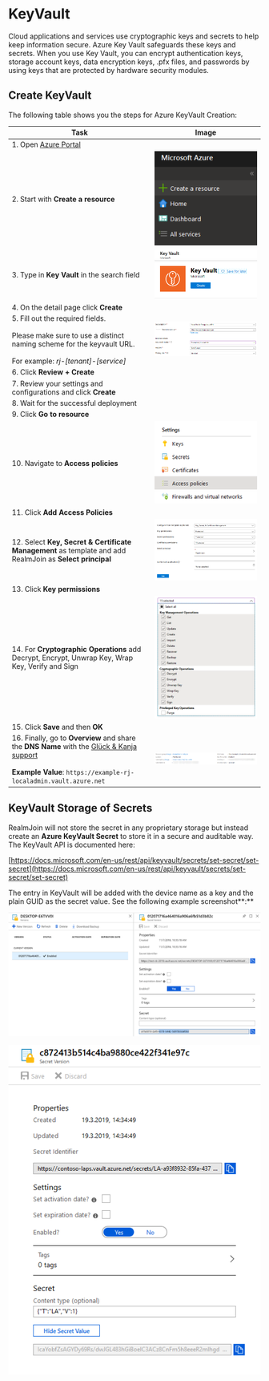# KeyVault

Cloud applications and services use cryptographic keys and secrets to help keep information secure. Azure Key Vault safeguards these keys and secrets. When you use Key Vault, you can encrypt authentication keys, storage account keys, data encryption keys, .pfx files, and passwords by using keys that are protected by hardware security modules.

## Create KeyVault

The following table shows you the steps for Azure KeyVault Creation:

| Task                                                                                                                                                                                                                            | Image                                               |
| ------------------------------------------------------------------------------------------------------------------------------------------------------------------------------------------------------------------------------- | --------------------------------------------------- |
| 1. Open [Azure Portal](https://portal.azure.com)                                                                                                                                                                                |                                                     |
| 2. Start with **Create a resource**                                                                                                                                                                                             | ![](<../../.gitbook/assets/image (12) (1).png>)     |
| 3. Type in **Key Vault** in the search field                                                                                                                                                                                    | ![](<../../.gitbook/assets/image (16) (1).png>)     |
| 4. On the detail page click **Create**                                                                                                                                                                                          |                                                     |
| 5. Fill out the required fields.<br><br>Please make sure to use a distinct naming scheme for the keyvault URL.<br><br>For example: *rj-[tenant]-[service]*                                                                      | ![](<../../.gitbook/assets/image (8).png>)          |
| 6. Click **Review + Create**                                                                                                                                                                                                    |                                                     |
| 7. Review your settings and configurations and click **Create**                                                                                                                                                                 |                                                     |
| 8. Wait for the successful deployment                                                                                                                                                                                           |                                                     |
| 9. Click **Go to resource**                                                                                                                                                                                                     |                                                     |
| 10. Navigate to **Access policies**                                                                                                                                                                                             | ![](<../../.gitbook/assets/image (19) (1).png>)     |
| 11. Click **Add Access Policies**                                                                                                                                                                                               |                                                     |
| 12. Select **Key, Secret & Certificate Management** as template and add RealmJoin as **Select principal**                                                                                                                       | ![](<../../.gitbook/assets/image (10) (1).png>)     |
| 13. Click **Key permissions**                                                                                                                                                                                                   |                                                     |
| 14. For **Cryptographic Operations** add Decrypt, Encrypt, Unwrap Key, Wrap Key, Verify and Sign                                                                                                                                | ![](<../../.gitbook/assets/image (17) (1) (1).png>) |
| 15. Click **Save** and then **OK**                                                                                                                                                                                              |                                                     |
| 16. Finally, go to **Overview** and share the **DNS Name** with the <a href="mailto:product.support@glueckkanja.com">Glück &#x26; Kanja support</a><br/><br/>**Example Value**: `https://example-rj-localadmin.vault.azure.net` | ![](<../../.gitbook/assets/image (14) (1).png>)     |

## KeyVault Storage of Secrets

RealmJoin will not store the secret in any proprietary storage but instead create an **Azure KeyVault Secret** to store it in a secure and auditable way. The KeyVault API is documented here:

[https://docs.microsoft.com/en-us/rest/api/keyvault/secrets/set-secret/set-secret](https://docs.microsoft.com/en-us/rest/api/keyvault/secrets/set-secret/set-secret)

The entry in KeyVault will be added with the device name as a key and the plain GUID as the secret value. See the following example screenshot\*\*:\*\*

![](<../../.gitbook/assets/image (15) (1).png>)

![](<../../.gitbook/assets/image (20) (1) (2).png>)
